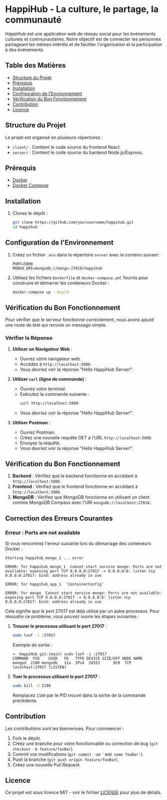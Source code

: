 # HappiHub - La culture, le partage, la communauté

HappiHub est une application web de réseau social pour les événements culturels et communautaires. Notre objectif est de connecter les personnes partageant les mêmes intérêts et de faciliter l'organisation et la participation à des événements.

## Table des Matières
- [Structure du Projet](#structure-du-projet)
- [Prérequis](#prérequis)
- [Installation](#installation)
- [Configuration de l'Environnement](#configuration-de-lenvironnement)
- [Vérification du Bon Fonctionnement](#vérification-du-bon-fonctionnement)
- [Contribution](#contribution)
- [Licence](#licence)

## Structure du Projet

Le projet est organisé en plusieurs répertoires :

- `client/` : Contient le code source du frontend React.
- `server/` : Contient le code source du backend Node.js/Express.

## Prérequis

- [Docker](https://www.docker.com/get-started)
- [Docker Compose](https://docs.docker.com/compose/install/)

## Installation

1. Clonez le dépôt :

   ```bash
   git clone https://github.com/yourusername/happihub.git
   cd happihub
   ```

## Configuration de l'Environnement

1. Créez un fichier `.env` dans le répertoire `server` avec le contenu suivant :

   ```env
   PORT=5000
   MONGO_URI=mongodb://mongo:27018/happihub
   ```

2. Utilisez les fichiers `Dockerfile` et `docker-compose.yml` fournis pour construire et démarrer les conteneurs Docker :

   ```bash
   docker-compose up --build
   ```

## Vérification du Bon Fonctionnement

Pour vérifier que le serveur fonctionne correctement, nous avons ajouté une route de test qui renvoie un message simple.

### Vérifier la Réponse

1. **Utiliser un Navigateur Web** :
   - Ouvrez votre navigateur web.
   - Accédez à `http://localhost:5000`.
   - Vous devriez voir la réponse "Hello HappiHub Server!".

2. **Utiliser `curl` (ligne de commande)** :
   - Ouvrez votre terminal.
   - Exécutez la commande suivante :
     ```bash
     curl http://localhost:5000
     ```
   - Vous devriez voir la réponse "Hello HappiHub Server!".

3. **Utiliser Postman** :
   - Ouvrez Postman.
   - Créez une nouvelle requête GET à l'URL `http://localhost:5000`.
   - Envoyez la requête.
   - Vous devriez voir la réponse "Hello HappiHub Server!".


## Vérification du Bon Fonctionnement

1. **Backend** : Vérifiez que le backend fonctionne en accédant à `http://localhost:5000`.
2. **Frontend** : Vérifiez que le frontend fonctionne en accédant à `http://localhost:3000`.
3. **MongoDB** : Vérifiez que MongoDB fonctionne en utilisant un client comme MongoDB Compass avec l'URI `mongodb://localhost:27018`.

## Correction des Erreurs Courantes

### Erreur : Ports are not available

Si vous rencontrez l'erreur suivante lors du démarrage des conteneurs Docker :

```plaintext
Starting happihub_mongo_1 ... error

ERROR: for happihub_mongo_1  Cannot start service mongo: Ports are not available: exposing port TCP 0.0.0.0:27017 -> 0.0.0.0:0: listen tcp 0.0.0.0:27017: bind: address already in use

ERROR: for happihub_app_1  'ContainerConfig'

ERROR: for mongo  Cannot start service mongo: Ports are not available: exposing port TCP 0.0.0.0:27017 -> 0.0.0.0:0: listen tcp 0.0.0.0:27017: bind: address already in use
```

Cela signifie que le port 27017 est déjà utilisé par un autre processus. Pour résoudre ce problème, vous pouvez suivre les étapes suivantes :

1. **Trouver le processus utilisant le port 27017** :
   ```bash
   sudo lsof -i :27017
   ```

   Exemple de sortie :
   ```plaintext
   ➜  HappiHub git:(main) sudo lsof -i :27017                                 
   COMMAND  PID    USER   FD   TYPE DEVICE SIZE/OFF NODE NAME
   mongod  2100 mongodb   11u  IPv4  24553      0t0  TCP localhost:27017 (LISTEN)
   ```

2. **Tuer le processus utilisant le port 27017** :
   ```bash
   sudo kill -9 2100
   ```

   Remplacez `2100` par le PID trouvé dans la sortie de la commande précédente.

## Contribution

Les contributions sont les bienvenues. Pour commencer :

1. Fork le dépôt.
2. Créez une branche pour votre fonctionnalité ou correction de bug (`git checkout -b feature/fooBar`).
3. Commit vos modifications (`git commit -am 'Add some fooBar'`).
4. Push la branche (`git push origin feature/fooBar`).
5. Créez une nouvelle Pull Request.

## Licence

Ce projet est sous licence MIT - voir le fichier [LICENSE](LICENSE) pour plus de détails.
